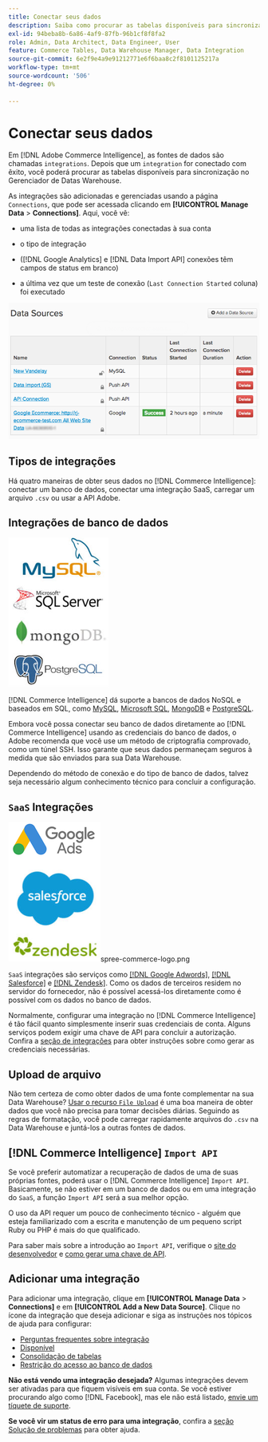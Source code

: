 ```yaml
---
title: Conectar seus dados
description: Saiba como procurar as tabelas disponíveis para sincronização no Gerenciador de Datas Warehouse.
exl-id: 94beba8b-6a86-4af9-87fb-96b1cf8f8fa2
role: Admin, Data Architect, Data Engineer, User
feature: Commerce Tables, Data Warehouse Manager, Data Integration
source-git-commit: 6e2f9e4a9e91212771e6f6baa8c2f8101125217a
workflow-type: tm+mt
source-wordcount: '506'
ht-degree: 0%

---
```


# Conectar seus dados

Em [!DNL Adobe Commerce Intelligence], as fontes de dados são chamadas `integrations`. Depois que um `integration` for conectado com êxito, você poderá procurar as tabelas disponíveis para sincronização no Gerenciador de Datas Warehouse.

As integrações são adicionadas e gerenciadas usando a página `Connections`, que pode ser acessada clicando em **[!UICONTROL Manage Data** > **Connections]**. Aqui, você vê:

* uma lista de todas as integrações conectadas à sua conta

* o tipo de integração

* ([!DNL Google Analytics] e [!DNL Data Import API] conexões têm campos de status em branco)

* a última vez que um teste de conexão (`Last Connection Started` coluna) foi executado

![Dados\_Fontes\_Tabela.png](../../../assets/Data_Sources_Table.png)

## Tipos de integrações

Há quatro maneiras de obter seus dados no [!DNL Commerce Intelligence]: conectar um banco de dados, conectar uma integração SaaS, carregar um arquivo `.csv` ou usar a API Adobe.

## Integrações de banco de dados

![Banco_de_dados\_icons.jpg](../../../assets/Database_icons.jpg)

[!DNL Commerce Intelligence] dá suporte a bancos de dados NoSQL e baseados em SQL, como [MySQL](../../importing-data/integrations/mysql-via-ssh-tunnel.md), [Microsoft SQL](../integrations/microsoft-sql-server.md), [MongoDB](../integrations/mongodb-via-ssh-tunnel.md) e [PostgreSQL](../integrations/postgresql.md).

Embora você possa conectar seu banco de dados diretamente ao [!DNL Commerce Intelligence] usando as credenciais do banco de dados, o Adobe recomenda que você use um método de criptografia comprovado, como um túnel SSH. Isso garante que seus dados permaneçam seguros à medida que são enviados para sua Data Warehouse.

Dependendo do método de conexão e do tipo de banco de dados, talvez seja necessário algum conhecimento técnico para concluir a configuração.

## `SaaS` Integrações

![](../../../assets/SaaS_icons.jpg)spree-commerce-logo.png

`SaaS` integrações são serviços como [[!DNL Google Adwords]](../integrations/google-adwords.md), [[!DNL Salesforce]](../integrations/salesforce.md) e [[!DNL Zendesk]](../integrations/zendesk.md). Como os dados de terceiros residem no servidor do fornecedor, não é possível acessá-los diretamente como é possível com os dados no banco de dados.

Normalmente, configurar uma integração no [!DNL Commerce Intelligence] é tão fácil quanto simplesmente inserir suas credenciais de conta. Alguns serviços podem exigir uma chave de API para concluir a autorização. Confira a [seção de integrações](../integrations/integrations.md) para obter instruções sobre como gerar as credenciais necessárias.

## Upload de arquivo

Não tem certeza de como obter dados de uma fonte complementar na sua Data Warehouse? [Usar o recurso `File Upload`](../connecting-data/using-file-uploader.md) é uma boa maneira de obter dados que você não precisa para tomar decisões diárias. Seguindo as regras de formatação, você pode carregar rapidamente arquivos do `.csv` na Data Warehouse e juntá-los a outras fontes de dados.

## [!DNL Commerce Intelligence] `Import API`

Se você preferir automatizar a recuperação de dados de uma de suas próprias fontes, poderá usar o [!DNL Commerce Intelligence] `Import API`. Basicamente, se não estiver em um banco de dados ou em uma integração do `SaaS`, a função `Import API` será a sua melhor opção.

O uso da API requer um pouco de conhecimento técnico - alguém que esteja familiarizado com a escrita e manutenção de um pequeno script Ruby ou PHP é mais do que qualificado.

Para saber mais sobre a introdução ao `Import API`, verifique o [site do desenvolvedor](https://developer.adobe.com/commerce/services/reporting/) e [como gerar uma chave de API](https://developer.adobe.com/commerce/services/reporting/import-api/).

## Adicionar uma integração

Para adicionar uma integração, clique em **[!UICONTROL Manage Data** > **Connections]** e em **[!UICONTROL Add a New Data Source]**. Clique no ícone da integração que deseja adicionar e siga as instruções nos tópicos de ajuda para configurar:

* [Perguntas frequentes sobre integração](https://support.magento.com/hc/en-us/sections/360003161871-Integration-FAQ)
* [Disponível ](../integrations/integrations.md)
* [Consolidação de tabelas](../../../best-practices/consolidating-your-tables.md)
* [Restrição do acesso ao banco de dados](../../../administrator/account-management/restrict-db-access.md)

**Não está vendo uma integração desejada?** Algumas integrações devem ser ativadas para que fiquem visíveis em sua conta. Se você estiver procurando algo como [!DNL Facebook], mas ele não está listado, [envie um tíquete de suporte](https://experienceleague.adobe.com/docs/commerce-knowledge-base/kb/troubleshooting/miscellaneous/mbi-service-policies.html?lang=pt-BR).

**Se você vir um status de erro para uma integração**, confira a [seção Solução de problemas](https://support.magento.com/hc/en-us/sections/360003078151) para obter ajuda.
